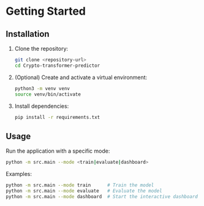 # Getting Started

## Installation

1. Clone the repository:
   ```bash
   git clone <repository-url>
   cd Crypto-transformer-predictor
   ```

2. (Optional) Create and activate a virtual environment:
   ```bash
   python3 -m venv venv
   source venv/bin/activate
   ```

3. Install dependencies:
   ```bash
   pip install -r requirements.txt
   ```

## Usage

Run the application with a specific mode:
```bash
python -m src.main --mode <train|evaluate|dashboard>
```

Examples:
```bash
python -m src.main --mode train      # Train the model
python -m src.main --mode evaluate   # Evaluate the model
python -m src.main --mode dashboard  # Start the interactive dashboard
```